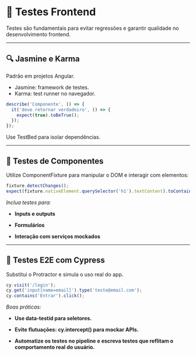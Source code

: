 # 🧪 Testes Frontend

Testes são fundamentais para evitar regressões e garantir qualidade no desenvolvimento frontend.

---

## 🔍 Jasmine e Karma

Padrão em projetos Angular.

- Jasmine: framework de testes.
- Karma: test runner no navegador.

```ts
describe('Componente', () => {
  it('deve retornar verdadeiro', () => {
    expect(true).toBeTrue();
  });
});
```

Use TestBed para isolar dependências.

---

## 🧪 Testes de Componentes

Utilize ComponentFixture para manipular o DOM e interagir com elementos:

```ts
fixture.detectChanges();
expect(fixture.nativeElement.querySelector('h1').textContent).toContain('Olá');
```
*Inclua testes para:*

- **Inputs e outputs**

- **Formulários**

- **Interação com serviços mockados**

---

## 🧭 Testes E2E com Cypress

Substitui o Protractor e simula o uso real do app.

```ts
cy.visit('/login');
cy.get('input[name=email]').type('teste@email.com');
cy.contains('Entrar').click();
```
*Boas práticas:*

- **Use data-testid para seletores.**

- **Evite flutuações: cy.intercept() para mockar APIs.**

- **Automatize os testes no pipeline e escreva testes que reflitam o comportamento real do usuário.**